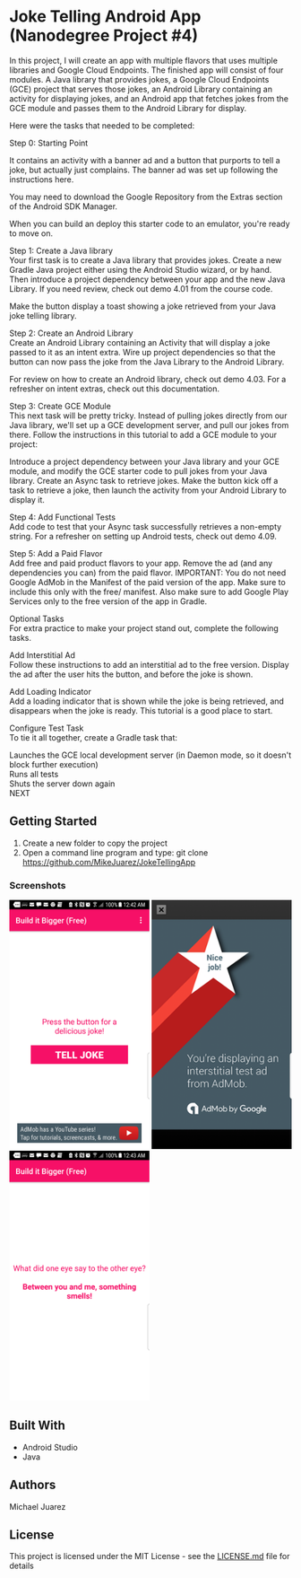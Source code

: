 # Joke Telling Android App (Nanodegree Project #4)

In this project, I will create an app with multiple flavors that uses multiple libraries and Google Cloud Endpoints. The finished app will consist of four modules. A Java library that provides jokes, a Google Cloud Endpoints (GCE) project that serves those jokes, an Android Library containing an activity for displaying jokes, and an Android app that fetches jokes from the GCE module and passes them to the Android Library for display.
<p> 
Here were the tasks that needed to be completed: 
</p>
Step 0: Starting Point <br?
This is the starting point for the final project, which is provided to you in the course repository.</p>

It contains an activity with a banner ad and a button that purports to tell a joke, but actually just complains. The banner ad was set up following the instructions here.</p>

You may need to download the Google Repository from the Extras section of the Android SDK Manager.</p>

When you can build an deploy this starter code to an emulator, you're ready to move on.</p>

Step 1: Create a Java library<br>
Your first task is to create a Java library that provides jokes. Create a new Gradle Java project either using the Android Studio wizard, or by hand. Then introduce a project dependency between your app and the new Java Library. If you need review, check out demo 4.01 from the course code.</p>

Make the button display a toast showing a joke retrieved from your Java joke telling library.</p>

Step 2: Create an Android Library<br>
Create an Android Library containing an Activity that will display a joke passed to it as an intent extra. Wire up project dependencies so that the button can now pass the joke from the Java Library to the Android Library.</p>

For review on how to create an Android library, check out demo 4.03. For a refresher on intent extras, check out this documentation.</p>

Step 3: Create GCE Module<br>
This next task will be pretty tricky. Instead of pulling jokes directly from our Java library, we'll set up a GCE development server, and pull our jokes from there. Follow the instructions in this tutorial to add a GCE module to your project:</p>

Introduce a project dependency between your Java library and your GCE module, and modify the GCE starter code to pull jokes from your Java library. Create an Async task to retrieve jokes. Make the button kick off a task to retrieve a joke, then launch the activity from your Android Library to display it.</p>

Step 4: Add Functional Tests</br>
Add code to test that your Async task successfully retrieves a non-empty string. For a refresher on setting up Android tests, check out demo 4.09.</p>

Step 5: Add a Paid Flavor</br>
Add free and paid product flavors to your app. Remove the ad (and any dependencies you can) from the paid flavor. IMPORTANT: You do not need Google AdMob in the Manifest of the paid version of the app. Make sure to include this only with the free/ manifest. Also make sure to add Google Play Services only to the free version of the app in Gradle.</p>

Optional Tasks</br>
For extra practice to make your project stand out, complete the following tasks.</p>

Add Interstitial Ad</br>
Follow these instructions to add an interstitial ad to the free version. Display the ad after the user hits the button, and before the joke is shown.</p>

Add Loading Indicator</br>
Add a loading indicator that is shown while the joke is being retrieved, and disappears when the joke is ready. This tutorial is a good place to start.</p>

Configure Test Task</br>
To tie it all together, create a Gradle task that:</p>

Launches the GCE local development server (in Daemon mode, so it doesn't block further execution)</br>
Runs all tests</br>
Shuts the server down again</br>
NEXT</p>

## Getting Started

1.  Create a new folder to copy the project</br>
2.  Open a command line program and type: git clone https://github.com/MikeJuarez/JokeTellingApp</p>

### Screenshots

<img src="https://raw.githubusercontent.com/MikeJuarez/JokeTellingApp/master/_screenshots/1main_screen.png" width="250" />
<img src="https://raw.githubusercontent.com/MikeJuarez/JokeTellingApp/master/_screenshots/2interstitial_ad_screenshot.png" width="250"/>
<img src="https://raw.githubusercontent.com/MikeJuarez/JokeTellingApp/master/_screenshots/3the_joke.png" width="250"/>

## Built With

* Android Studio
* Java

## Authors
Michael Juarez

## License

This project is licensed under the MIT License - see the [LICENSE.md](LICENSE.md) file for details